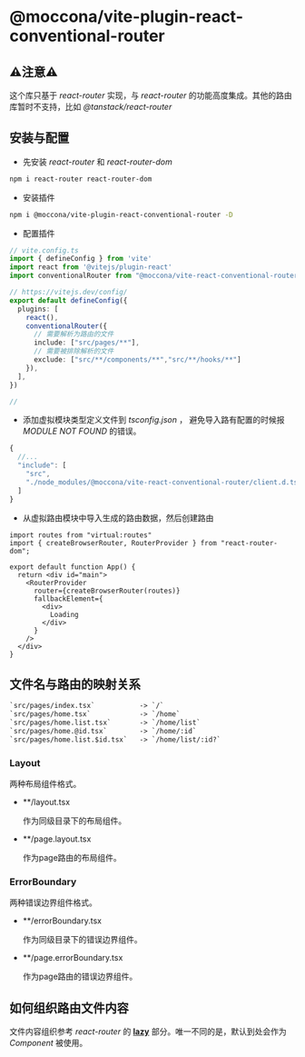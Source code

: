 # @moccona/vite-plugin-react-conventional-router

## ⚠️注意⚠️

这个库只基于 _react-router_ 实现，与 _react-router_ 的功能高度集成。其他的路由库暂时不支持，比如 _@tanstack/react-router_

## 安装与配置

- 先安装 _react-router_ 和 _react-router-dom_

```sh
npm i react-router react-router-dom
```

- 安装插件

```sh
npm i @moccona/vite-plugin-react-conventional-router -D
```

- 配置插件

```ts
// vite.config.ts
import { defineConfig } from 'vite'
import react from '@vitejs/plugin-react'
import conventionalRouter from "@moccona/vite-react-conventional-router "

// https://vitejs.dev/config/
export default defineConfig({
  plugins: [
    react(),
    conventionalRouter({
      // 需要解析为路由的文件
      include: ["src/pages/**"],
      // 需要被排除解析的文件
      exclude: ["src/**/components/**","src/**/hooks/**"]
    }),
  ],
})

//
```

- 添加虚拟模块类型定义文件到 _tsconfig.json_ ， 避免导入路有配置的时候报 _MODULE NOT FOUND_ 的错误。

```ts
{
  //...
  "include": [
    "src",
    "./node_modules/@moccona/vite-react-conventional-router/client.d.ts"
  ]
}
```

- 从虚拟路由模块中导入生成的路由数据，然后创建路由

```tsx
import routes from "virtual:routes"
import { createBrowserRouter, RouterProvider } from "react-router-dom";

export default function App() {
  return <div id="main">
    <RouterProvider
      router={createBrowserRouter(routes)}
      fallbackElement={
        <div>
          Loading
        </div>
      }
    />
  </div>
}
```

## 文件名与路由的映射关系

```txt
`src/pages/index.tsx`           -> `/`
`src/pages/home.tsx`            -> `/home`
`src/pages/home.list.tsx`       -> `/home/list`
`src/pages/home.@id.tsx`        -> `/home/:id`
`src/pages/home.list.$id.tsx`   -> `/home/list/:id?`
```

### Layout

两种布局组件格式。

- \*\*/layout.tsx

  作为同级目录下的布局组件。

- \*\*/page.layout.tsx

  作为page路由的布局组件。

### ErrorBoundary

两种错误边界组件格式。

- \*\*/errorBoundary.tsx

  作为同级目录下的错误边界组件。

- \*\*/page.errorBoundary.tsx

  作为page路由的错误边界组件。

## 如何组织路由文件内容

文件内容组织参考 _react-router_ 的 [**lazy**](https://reactrouter.com/en/main/route/lazy#lazy) 部分。唯一不同的是，默认到处会作为 _Component_ 被使用。
